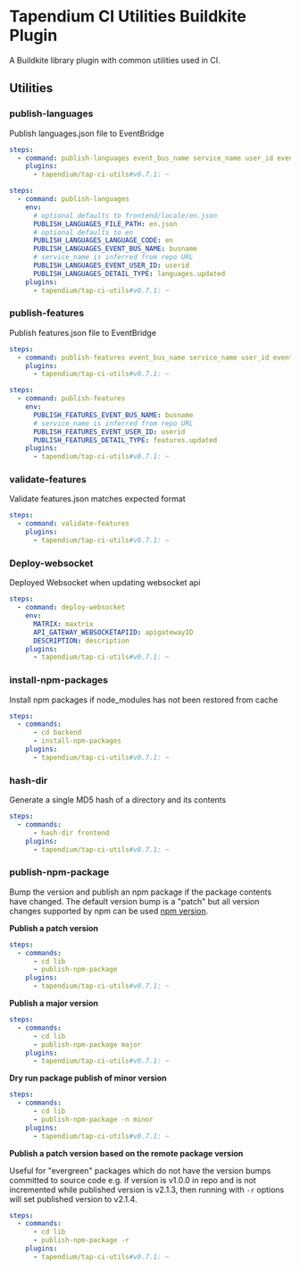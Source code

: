 # Tapendium CI Utilities Buildkite Plugin

A Buildkite library plugin with common utilities used in CI.

## Utilities

### publish-languages

Publish languages.json file to EventBridge

```yml
steps:
  - command: publish-languages event_bus_name service_name user_id event_detail_type
    plugins:
      - tapendium/tap-ci-utils#v0.7.1: ~
```

```yml
steps:
  - command: publish-languages
    env:
      # optional defaults to frontend/locale/en.json
      PUBLISH_LANGUAGES_FILE_PATH: en.json
      # optional defaults to en
      PUBLISH_LANGUAGES_LANGUAGE_CODE: en
      PUBLISH_LANGUAGES_EVENT_BUS_NAME: busname
      # service_name is inferred from repo URL
      PUBLISH_LANGUAGES_EVENT_USER_ID: userid
      PUBLISH_LANGUAGES_DETAIL_TYPE: languages.updated
    plugins:
      - tapendium/tap-ci-utils#v0.7.1: ~
```

### publish-features

Publish features.json file to EventBridge

```yml
steps:
  - command: publish-features event_bus_name service_name user_id event_detail_type
    plugins:
      - tapendium/tap-ci-utils#v0.7.1: ~
```

```yml
steps:
  - command: publish-features
    env:
      PUBLISH_FEATURES_EVENT_BUS_NAME: busname
      # service_name is inferred from repo URL
      PUBLISH_FEATURES_EVENT_USER_ID: userid
      PUBLISH_FEATURES_DETAIL_TYPE: features.updated
    plugins:
      - tapendium/tap-ci-utils#v0.7.1: ~
```

### validate-features

Validate features.json matches expected format

```yml
steps:
  - command: validate-features
    plugins:
      - tapendium/tap-ci-utils#v0.7.1: ~
```

### Deploy-websocket

Deployed Websocket when updating websocket api

```yml
steps:
  - command: deploy-websocket
    env:
      MATRIX: maxtrix
      API_GATEWAY_WEBSOCKETAPIID: apigatewayID
      DESCRIPTION: description
    plugins:
      - tapendium/tap-ci-utils#v0.7.1: ~
```

### install-npm-packages

Install npm packages if node_modules has not been restored from cache

```yml
steps:
  - commands:
      - cd backend
      - install-npm-packages
    plugins:
      - tapendium/tap-ci-utils#v0.7.1: ~
```

### hash-dir

Generate a single MD5 hash of a directory and its contents

```yml
steps:
  - commands:
      - hash-dir frontend
    plugins:
      - tapendium/tap-ci-utils#v0.7.1: ~
```

### publish-npm-package

Bump the version and publish an npm package if the package contents have changed. The default version bump is a "patch" but all version changes supported by npm can be used [npm version](https://docs.npmjs.com/cli/v10/commands/npm-version).

**Publish a patch version**

```yml
steps:
  - commands:
      - cd lib
      - publish-npm-package
    plugins:
      - tapendium/tap-ci-utils#v0.7.1: ~
```

**Publish a major version**

```yml
steps:
  - commands:
      - cd lib
      - publish-npm-package major
    plugins:
      - tapendium/tap-ci-utils#v0.7.1: ~
```

**Dry run package publish of minor version**

```yml
steps:
  - commands:
      - cd lib
      - publish-npm-package -n minor
    plugins:
      - tapendium/tap-ci-utils#v0.7.1: ~
```

**Publish a patch version based on the remote package version**

Useful for "evergreen" packages which do not have the version bumps committed to source code e.g. if version is v1.0.0 in repo and is not incremented while published version is v2.1.3, then running with `-r` options will set published version to v2.1.4.

```yml
steps:
  - commands:
      - cd lib
      - publish-npm-package -r
    plugins:
      - tapendium/tap-ci-utils#v0.7.1: ~
```
